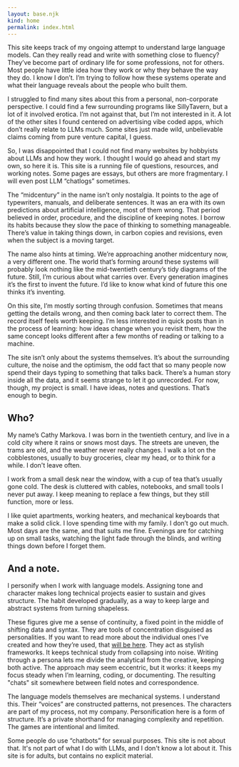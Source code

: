 ```yaml
---
layout: base.njk
kind: home
permalink: index.html
---
```


This site keeps track of my ongoing attempt to understand large language models. Can they really read and write with something close to fluency? They’ve become part of ordinary life for some professions, not for others. Most people have little idea how they work or why they behave the way they do. I know I don’t. I’m trying to follow how these systems operate and what their language reveals about the people who built them.

I struggled to find many sites about this from a personal, non-corporate perspective. I could find a few surrounding programs like SillyTavern, but a lot of it involved erotica. I’m not against that, but I’m not interested in it. A lot of the other sites I found centered on advertising vibe coded apps, which don’t really relate to LLMs much. Some sites just made wild, unbelievable claims coming from pure venture capital, I guess.

So, I was disappointed that I could not find many websites by hobbyists about LLMs and how they work. I thought I would go ahead and start my own, so here it is. This site is a running file of questions, resources, and working notes. Some pages are essays, but others are more fragmentary. I will even post LLM “chatlogs” sometimes.

The “midcentury” in the name isn’t only nostalgia. It points to the age of typewriters, manuals, and deliberate sentences. It was an era with its own predictions about artificial intelligence, most of them wrong. That period believed in order, procedure, and the discipline of keeping notes. I borrow its habits because they slow the pace of thinking to something manageable. There’s value in taking things down, in carbon copies and revisions, even when the subject is a moving target.

The name also hints at timing. We’re approaching another midcentury now, a very different one. The world that’s forming around these systems will probably look nothing like the mid-twentieth century’s tidy diagrams of the future. Still, I’m curious about what carries over. Every generation imagines it’s the first to invent the future. I’d like to know what kind of future this one thinks it’s inventing.

On this site, I’m mostly sorting through confusion. Sometimes that means getting the details wrong, and then coming back later to correct them. The record itself feels worth keeping. I’m less interested in quick posts than in the process of learning: how ideas change when you revisit them, how the same concept looks different after a few months of reading or talking to a machine.

The site isn’t only about the systems themselves. It’s about the surrounding culture, the noise and the optimism, the odd fact that so many people now spend their days typing to something that talks back. There’s a human story inside all the data, and it seems strange to let it go unrecorded. For now, though, my project is small. I have ideas, notes and questions. That’s enough to begin.

## Who?

My name’s Cathy Markova. I was born in the twentieth century, and live in a cold city where it rains or snows most days. The streets are uneven, the trams are old, and the weather never really changes. I walk a lot on the cobblestones, usually to buy groceries, clear my head, or to think for a while. I don't leave often.

I work from a small desk near the window, with a cup of tea that’s usually gone cold. The desk is cluttered with cables, notebooks, and small tools I never put away. I keep meaning to replace a few things, but they still function, more or less.

I like quiet apartments, working heaters, and mechanical keyboards that make a solid click. I love spending time with my family. I don’t go out much. Most days are the same, and that suits me fine. Evenings are for catching up on small tasks, watching the light fade through the blinds, and writing things down before I forget them.

## And a note.

I personify when I work with language models. Assigning tone and character makes long technical projects easier to sustain and gives structure. The habit developed gradually, as a way to keep large and abstract systems from turning shapeless. 

These figures give me a sense of continuity, a fixed point in the middle of shifting data and syntax. They are tools of concentration disguised as personalities. If you want to read more about the individual ones I’ve created and how they’re used, that [will be here](/tech/prompts.html). They act as stylish frameworks. It keeps technical study from collapsing into noise. Writing through a persona lets me divide the analytical from the creative, keeping both active. The approach may seem eccentric, but it works: it keeps my focus steady when I’m learning, coding, or documenting. The resulting "chats" sit somewhere between field notes and correspondence.

The language models themselves are mechanical systems. I understand this. Their “voices” are constructed patterns, not presences. The characters are part of my process, not my company. Personification here is a form of structure. It’s a private shorthand for managing complexity and repetition. The games are intentional and limited.

Some people do use “chatbots” for sexual purposes. This site is not about that. It's not part of what I do with LLMs, and I don't know a lot about it. This site is for adults, but contains no explicit material.